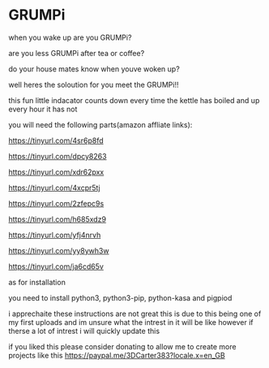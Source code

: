 # GRUMPi

when you wake up are you GRUMPi?

are you less GRUMPi after tea or coffee?

do your house mates know when youve woken up?

well heres the soloution for you meet the GRUMPi!!

this fun little indacator counts down every time the kettle has boiled and up every hour it has not

you will need the following parts(amazon affliate links):

https://tinyurl.com/4sr6p8fd

https://tinyurl.com/dpcy8263

https://tinyurl.com/xdr62pxx

https://tinyurl.com/4xcpr5tj

https://tinyurl.com/2zfepc9s

https://tinyurl.com/h685xdz9

https://tinyurl.com/yfj4nrvh

https://tinyurl.com/yy8ywh3w

https://tinyurl.com/ja6cd65v


as for installation 

you need to install python3, python3-pip, python-kasa and pigpiod

i apprechaite these instructions are not great this is due to this being one of my first uploads and im unsure what the intrest in it will be like however if therse a lot of intrest i will quickly update this

if you liked this please consider donating to allow me to create more projects like this
https://paypal.me/3DCarter383?locale.x=en_GB
